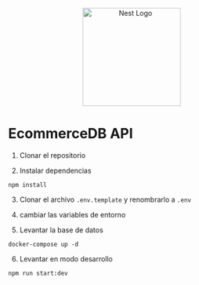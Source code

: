 <p align="center">
  <a href="http://nestjs.com/" target="blank"><img src="https://nestjs.com/img/logo-small.svg" width="200" alt="Nest Logo" /></a>
</p>

# EcommerceDB API
1. Clonar el repositorio

2. Instalar dependencias
```
npm install
```
3. Clonar el archivo ```.env.template``` y renombrarlo a ```.env```

4. cambiar las variables de entorno

5. Levantar la base de datos
```
docker-compose up -d
```
6. Levantar en modo desarrollo
```
npm run start:dev
```
